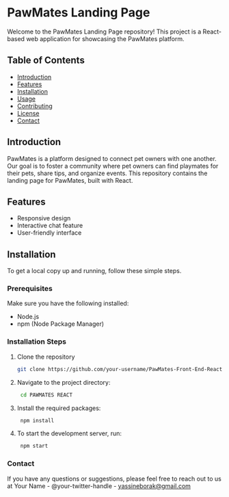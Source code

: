 # PawMates Landing Page

Welcome to the PawMates Landing Page repository! This project is a React-based web application for showcasing the PawMates platform.

## Table of Contents

- [Introduction](#introduction)
- [Features](#features)
- [Installation](#installation)
- [Usage](#usage)
- [Contributing](#contributing)
- [License](#license)
- [Contact](#contact)

## Introduction

PawMates is a platform designed to connect pet owners with one another. Our goal is to foster a community where pet owners can find playmates for their pets, share tips, and organize events. This repository contains the landing page for PawMates, built with React.

## Features

- Responsive design
- Interactive chat feature
- User-friendly interface

## Installation

To get a local copy up and running, follow these simple steps.

### Prerequisites

Make sure you have the following installed:

- Node.js
- npm (Node Package Manager)

### Installation Steps

1. Clone the repository
   ```sh
   git clone https://github.com/your-username/PawMates-Front-End-React.git

2. Navigate to the project directory:
   ```sh
    cd PAWMATES REACT 

3. Install the required packages:
   ```sh
    npm install

4. To start the development server, run:
   ```sh
    npm start

### Contact
If you have any questions or suggestions, please feel free to reach out to us at
Your Name - @your-twitter-handle - yassineborak@gmail.com
